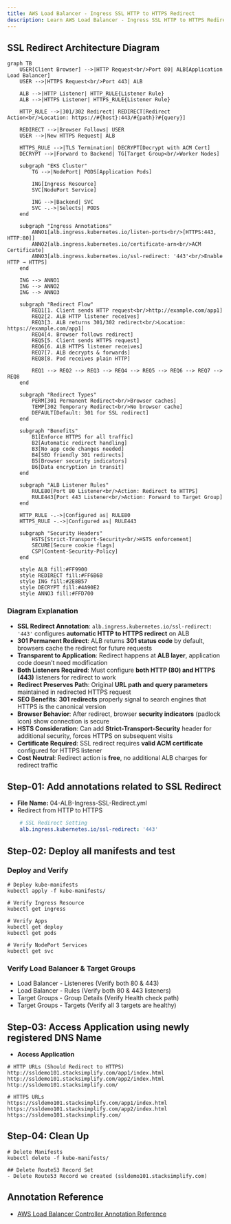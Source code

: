 ```yaml
---
title: AWS Load Balancer - Ingress SSL HTTP to HTTPS Redirect
description: Learn AWS Load Balancer - Ingress SSL HTTP to HTTPS Redirect
---
```


## SSL Redirect Architecture Diagram

```mermaid
graph TB
    USER[Client Browser] -->|HTTP Request<br/>Port 80| ALB[Application Load Balancer]
    USER -->|HTTPS Request<br/>Port 443| ALB
    
    ALB -->|HTTP Listener| HTTP_RULE{Listener Rule}
    ALB -->|HTTPS Listener| HTTPS_RULE{Listener Rule}
    
    HTTP_RULE -->|301/302 Redirect| REDIRECT[Redirect Action<br/>Location: https://#{host}:443/#{path}?#{query}]
    
    REDIRECT -->|Browser Follows| USER
    USER -->|New HTTPS Request| ALB
    
    HTTPS_RULE -->|TLS Termination| DECRYPT[Decrypt with ACM Cert]
    DECRYPT -->|Forward to Backend| TG[Target Group<br/>Worker Nodes]
    
    subgraph "EKS Cluster"
        TG -->|NodePort| PODS[Application Pods]
        
        ING[Ingress Resource]
        SVC[NodePort Service]
        
        ING -->|Backend| SVC
        SVC -.->|Selects| PODS
    end
    
    subgraph "Ingress Annotations"
        ANNO1[alb.ingress.kubernetes.io/listen-ports<br/>[HTTPS:443, HTTP:80]]
        ANNO2[alb.ingress.kubernetes.io/certificate-arn<br/>ACM Certificate]
        ANNO3[alb.ingress.kubernetes.io/ssl-redirect: '443'<br/>Enable HTTP → HTTPS]
    end
    
    ING --> ANNO1
    ING --> ANNO2
    ING --> ANNO3
    
    subgraph "Redirect Flow"
        REQ1[1. Client sends HTTP request<br/>http://example.com/app1]
        REQ2[2. ALB HTTP listener receives]
        REQ3[3. ALB returns 301/302 redirect<br/>Location: https://example.com/app1]
        REQ4[4. Browser follows redirect]
        REQ5[5. Client sends HTTPS request]
        REQ6[6. ALB HTTPS listener receives]
        REQ7[7. ALB decrypts & forwards]
        REQ8[8. Pod receives plain HTTP]
        
        REQ1 --> REQ2 --> REQ3 --> REQ4 --> REQ5 --> REQ6 --> REQ7 --> REQ8
    end
    
    subgraph "Redirect Types"
        PERM[301 Permanent Redirect<br/>Browser caches]
        TEMP[302 Temporary Redirect<br/>No browser cache]
        DEFAULT[Default: 301 for SSL redirect]
    end
    
    subgraph "Benefits"
        B1[Enforce HTTPS for all traffic]
        B2[Automatic redirect handling]
        B3[No app code changes needed]
        B4[SEO friendly 301 redirects]
        B5[Browser security indicators]
        B6[Data encryption in transit]
    end
    
    subgraph "ALB Listener Rules"
        RULE80[Port 80 Listener<br/>Action: Redirect to HTTPS]
        RULE443[Port 443 Listener<br/>Action: Forward to Target Group]
    end
    
    HTTP_RULE -.->|Configured as| RULE80
    HTTPS_RULE -.->|Configured as| RULE443
    
    subgraph "Security Headers"
        HSTS[Strict-Transport-Security<br/>HSTS enforcement]
        SECURE[Secure cookie flags]
        CSP[Content-Security-Policy]
    end
    
    style ALB fill:#FF9900
    style REDIRECT fill:#FF6B6B
    style ING fill:#2E8B57
    style DECRYPT fill:#4A90E2
    style ANNO3 fill:#FFD700
```

### Diagram Explanation

- **SSL Redirect Annotation**: `alb.ingress.kubernetes.io/ssl-redirect: '443'` configures **automatic HTTP to HTTPS redirect** on ALB
- **301 Permanent Redirect**: ALB returns **301 status code** by default, browsers cache the redirect for future requests
- **Transparent to Application**: Redirect happens at **ALB layer**, application code doesn't need modification
- **Both Listeners Required**: Must configure **both HTTP (80) and HTTPS (443)** listeners for redirect to work
- **Redirect Preserves Path**: Original **URL path and query parameters** maintained in redirected HTTPS request
- **SEO Benefits**: **301 redirects** properly signal to search engines that HTTPS is the canonical version
- **Browser Behavior**: After redirect, browser **security indicators** (padlock icon) show connection is secure
- **HSTS Consideration**: Can add **Strict-Transport-Security** header for additional security, forces HTTPS on subsequent visits
- **Certificate Required**: SSL redirect requires **valid ACM certificate** configured for HTTPS listener
- **Cost Neutral**: Redirect action is **free**, no additional ALB charges for redirect traffic

## Step-01: Add annotations related to SSL Redirect
- **File Name:** 04-ALB-Ingress-SSL-Redirect.yml
- Redirect from HTTP to HTTPS
```yaml
    # SSL Redirect Setting
    alb.ingress.kubernetes.io/ssl-redirect: '443'   
```

## Step-02: Deploy all manifests and test

### Deploy and Verify
```t
# Deploy kube-manifests
kubectl apply -f kube-manifests/

# Verify Ingress Resource
kubectl get ingress

# Verify Apps
kubectl get deploy
kubectl get pods

# Verify NodePort Services
kubectl get svc
```
### Verify Load Balancer & Target Groups
- Load Balancer -  Listeneres (Verify both 80 & 443) 
- Load Balancer - Rules (Verify both 80 & 443 listeners) 
- Target Groups - Group Details (Verify Health check path)
- Target Groups - Targets (Verify all 3 targets are healthy)
 
## Step-03: Access Application using newly registered DNS Name
- **Access Application**
```t
# HTTP URLs (Should Redirect to HTTPS)
http://ssldemo101.stacksimplify.com/app1/index.html
http://ssldemo101.stacksimplify.com/app2/index.html
http://ssldemo101.stacksimplify.com/

# HTTPS URLs
https://ssldemo101.stacksimplify.com/app1/index.html
https://ssldemo101.stacksimplify.com/app2/index.html
https://ssldemo101.stacksimplify.com/
```

## Step-04: Clean Up
```t
# Delete Manifests
kubectl delete -f kube-manifests/

## Delete Route53 Record Set
- Delete Route53 Record we created (ssldemo101.stacksimplify.com)
```

## Annotation Reference
- [AWS Load Balancer Controller Annotation Reference](https://kubernetes-sigs.github.io/aws-load-balancer-controller/v2.4/guide/ingress/annotations/)



